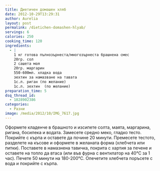 ```yaml
---
title: Диетичен домашен хляб
date: 2012-10-29T13:29:31
author: Aurelia
layout: post
permalink: /dietichen-domashen-hlyab/
servings: 6
calories: 250
cooking_time: 120
ingredients:
  - |
    1 кг готова пълнозърнеста/многозърнеста брашнена смес
    20гр. сол
    2 сашета мая
    20гр. маргарин
    550-600мл. хладка вода
    зехтин за намазване на тавата
    1с.л. риган (по желание)
    1с.л. зехтин  (по желание)
preparation_time: 5
dsq_thread_id:
  - 1028902386
categories:
  - Разни
image: /media/2012/10/IMG_7617.jpg
---
```

Оформете кладенче в брашното и изсипете солта, маята, маргарина, ригана, босилека и водата. Замесете средно меко, гладко тесто. Покрийте с кърпа и оставете да почине 20 минути. Премесете тестото, разделете на късове и оформете в желаната форма (хлебчета или питки). Поставете в намазнена тавичка, покрита с хартия за печене и оставете на топло да втаса (или във фурна с вентилатор на 40°С за 1 час). Печете 50 минути на 180-200°С. Опечетите хлебчета поръсете с вода и покрийте с кърпа.